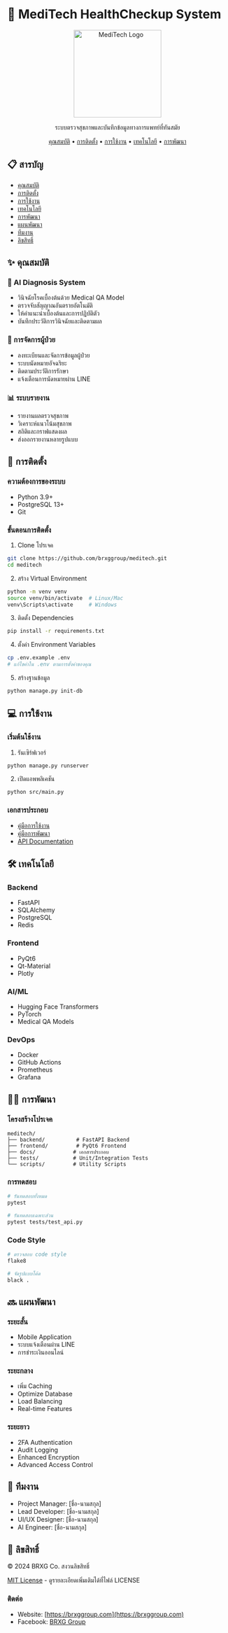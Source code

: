 # 🏥 MediTech HealthCheckup System

<div align="center">
  <img src="docs/images/logo.png" alt="MediTech Logo" width="200"/>
  <br/>
  <p>ระบบตรวจสุขภาพและบันทึกข้อมูลทางการแพทย์ที่ทันสมัย</p>
  <p>
    <a href="#-คุณสมบัติ">คุณสมบัติ</a> •
    <a href="#-การติดตั้ง">การติดตั้ง</a> •
    <a href="#-การใช้งาน">การใช้งาน</a> •
    <a href="#-เทคโนโลยี">เทคโนโลยี</a> •
    <a href="#-การพัฒนา">การพัฒนา</a>
  </p>
</div>

## 📋 สารบัญ
- [คุณสมบัติ](#-คุณสมบัติ)
- [การติดตั้ง](#-การติดตั้ง)
- [การใช้งาน](#-การใช้งาน)
- [เทคโนโลยี](#-เทคโนโลยี)
- [การพัฒนา](#-การพัฒนา)
- [แผนพัฒนา](#-แผนพัฒนา)
- [ทีมงาน](#-ทีมงาน)
- [ลิขสิทธิ์](#-ลิขสิทธิ์)

## ✨ คุณสมบัติ

### 🤖 AI Diagnosis System
- วินิจฉัยโรคเบื้องต้นด้วย Medical QA Model
- ตรวจจับสัญญาณอันตรายอัตโนมัติ
- ให้คำแนะนำเบื้องต้นและการปฏิบัติตัว
- บันทึกประวัติการวินิจฉัยและติดตามผล

### 👥 การจัดการผู้ป่วย
- ลงทะเบียนและจัดการข้อมูลผู้ป่วย
- ระบบนัดหมายอัจฉริยะ
- ติดตามประวัติการรักษา
- แจ้งเตือนการนัดหมายผ่าน LINE

### 📊 ระบบรายงาน
- รายงานผลตรวจสุขภาพ
- วิเคราะห์แนวโน้มสุขภาพ
- สถิติและกราฟแสดงผล
- ส่งออกรายงานหลายรูปแบบ

## 🚀 การติดตั้ง

### ความต้องการของระบบ
- Python 3.9+
- PostgreSQL 13+
- Git

### ขั้นตอนการติดตั้ง

1. Clone โปรเจค
```bash
git clone https://github.com/brxggroup/meditech.git
cd meditech
```

2. สร้าง Virtual Environment
```bash
python -m venv venv
source venv/bin/activate  # Linux/Mac
venv\Scripts\activate     # Windows
```

3. ติดตั้ง Dependencies
```bash
pip install -r requirements.txt
```

4. ตั้งค่า Environment Variables
```bash
cp .env.example .env
# แก้ไขค่าใน .env ตามการตั้งค่าของคุณ
```

5. สร้างฐานข้อมูล
```bash
python manage.py init-db
```

## 💻 การใช้งาน

### เริ่มต้นใช้งาน
1. รันเซิร์ฟเวอร์
```bash
python manage.py runserver
```

2. เปิดแอพพลิเคชัน
```bash
python src/main.py
```

### เอกสารประกอบ
- [คู่มือการใช้งาน](docs/user_guide.md)
- [คู่มือการพัฒนา](docs/development_guide.md)
- [API Documentation](docs/api/README.md)

## 🛠 เทคโนโลยี

### Backend
- FastAPI
- SQLAlchemy
- PostgreSQL
- Redis

### Frontend
- PyQt6
- Qt-Material
- Plotly

### AI/ML
- Hugging Face Transformers
- PyTorch
- Medical QA Models

### DevOps
- Docker
- GitHub Actions
- Prometheus
- Grafana

## 👨‍💻 การพัฒนา

### โครงสร้างโปรเจค
```
meditech/
├── backend/          # FastAPI Backend
├── frontend/         # PyQt6 Frontend
├── docs/            # เอกสารประกอบ
├── tests/           # Unit/Integration Tests
└── scripts/         # Utility Scripts
```

### การทดสอบ
```bash
# รันทดสอบทั้งหมด
pytest

# รันทดสอบเฉพาะส่วน
pytest tests/test_api.py
```

### Code Style
```bash
# ตรวจสอบ code style
flake8

# จัดรูปแบบโค้ด
black .
```

## 🔜 แผนพัฒนา

### ระยะสั้น
- Mobile Application
- ระบบแจ้งเตือนผ่าน LINE
- การชำระเงินออนไลน์

### ระยะกลาง
- เพิ่ม Caching
- Optimize Database
- Load Balancing
- Real-time Features

### ระยะยาว
- 2FA Authentication
- Audit Logging
- Enhanced Encryption
- Advanced Access Control

## 👥 ทีมงาน
- Project Manager: [ชื่อ-นามสกุล]
- Lead Developer: [ชื่อ-นามสกุล]
- UI/UX Designer: [ชื่อ-นามสกุล]
- AI Engineer: [ชื่อ-นามสกุล]

## 📝 ลิขสิทธิ์

© 2024 BRXG Co. สงวนลิขสิทธิ์

[MIT License](LICENSE) - ดูรายละเอียดเพิ่มเติมได้ที่ไฟล์ LICENSE

### ติดต่อ
- Website: [https://brxggroup.com](https://brxggroup.com)
- Facebook: [BRXG Group](https://www.facebook.com/brxggroup/?locale=th_TH) 